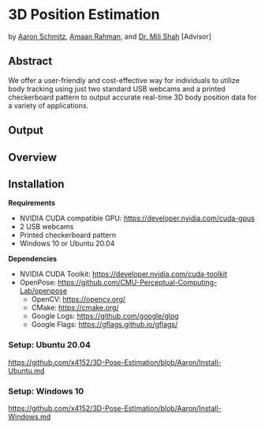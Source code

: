 # 3D Position Estimation
by [Aaron Schmitz](mailto:aaron.schmitz@cooper.edu), [Amaan Rahman](mailto:amaan.rahman@cooper.edu), and [Dr. Mili Shah](mailto:mili.shah@cooper.edu) [Advisor]

## Abstract

We offer a user-friendly and cost-effective way for individuals to utilize body tracking using just two standard USB webcams and a printed checkerboard pattern to output accurate real-time 3D body position data for a variety of applications.

## Output


## Overview


## Installation
**Requirements**
* NVIDIA CUDA compatible GPU: https://developer.nvidia.com/cuda-gpus
* 2 USB webcams
* Printed checkerboard pattern
* Windows 10 or Ubuntu 20.04

**Dependencies**
* NVIDIA CUDA Toolkit: https://developer.nvidia.com/cuda-toolkit
* OpenPose: https://github.com/CMU-Perceptual-Computing-Lab/openpose
  * OpenCV: https://opencv.org/
  * CMake: https://cmake.org/
  * Google Logs: https://github.com/google/glog
  * Google Flags: https://gflags.github.io/gflags/

### Setup: Ubuntu 20.04
https://github.com/x4152/3D-Pose-Estimation/blob/Aaron/Install-Ubuntu.md
### Setup: Windows 10
https://github.com/x4152/3D-Pose-Estimation/blob/Aaron/Install-Windows.md
